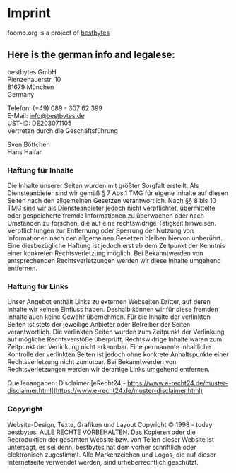 # Imprint

foomo.org is a project of [bestbytes](https://bestbytes.com)

## Here is the german info and legalese:


bestbytes GmbH<br/>
Pienzenauerstr. 10<br/>
81679 München<br/>
Germany<br/>

Telefon: (+49) 089 - 307 62 399<br/>
E-Mail: info@bestbytes.de<br/>
UST-ID: DE203071105<br/>
Vertreten durch die Geschäftsführung<br/>

Sven Böttcher<br/>
Hans Halfar<br/>

### Haftung für Inhalte

Die Inhalte unserer Seiten wurden mit größter Sorgfalt erstellt. Als Diensteanbieter sind wir gemäß § 7 Abs.1 TMG für eigene Inhalte auf diesen Seiten nach den allgemeinen Gesetzen verantwortlich. Nach §§ 8 bis 10 TMG sind wir als Diensteanbieter jedoch nicht verpflichtet, übermittelte oder gespeicherte fremde Informationen zu überwachen oder nach Umständen zu forschen, die auf eine rechtswidrige Tätigkeit hinweisen. Verpflichtungen zur Entfernung oder Sperrung der Nutzung von Informationen nach den allgemeinen Gesetzen bleiben hiervon unberührt. Eine diesbezügliche Haftung ist jedoch erst ab dem Zeitpunkt der Kenntnis einer konkreten Rechtsverletzung möglich. Bei Bekanntwerden von entsprechenden Rechtsverletzungen werden wir diese Inhalte umgehend entfernen.

### Haftung für Links

Unser Angebot enthält Links zu externen Webseiten Dritter, auf deren Inhalte wir keinen Einfluss haben. Deshalb können wir für diese fremden Inhalte auch keine Gewähr übernehmen. Für die Inhalte der verlinkten Seiten ist stets der jeweilige Anbieter oder Betreiber der Seiten verantwortlich. Die verlinkten Seiten wurden zum Zeitpunkt der Verlinkung auf mögliche Rechtsverstöße überprüft. Rechtswidrige Inhalte waren zum Zeitpunkt der Verlinkung nicht erkennbar. Eine permanente inhaltliche Kontrolle der verlinkten Seiten ist jedoch ohne konkrete Anhaltspunkte einer Rechtsverletzung nicht zumutbar. Bei Bekanntwerden von Rechtsverletzungen werden wir derartige Links umgehend entfernen.

Quellenangaben: Disclaimer [eRecht24 - https://www.e-recht24.de/muster-disclaimer.html](https://www.e-recht24.de/muster-disclaimer.html)

### Copyright

Website-Design, Texte, Grafiken und Layout Copyright © 1998 - today bestbytes. ALLE RECHTE VORBEHALTEN. Das Kopieren oder die Reproduktion der gesamten Website bzw. von Teilen dieser Website ist untersagt, es sei denn, bestbytes hat dem vorher schriftlich oder elektronisch zugestimmt. Alle Markenzeichen und Logos, die auf dieser Internetseite verwendet werden, sind urheberrechtlich geschützt.
